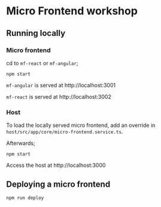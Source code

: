 # Micro Frontend workshop

## Running locally
### Micro frontend 

cd to `mf-react` or `mf-angular`;

`npm start`


`mf-angular` is served at http://localhost:3001

`mf-react` is served at http://localhost:3002

### Host

To load the locally served micro frontend, add an override in `host/src/app/core/micro-frontend.service.ts`.

Afterwards;

`npm start`

Access the host at http://localhost:3000


## Deploying a micro frontend

`npm run deploy`
